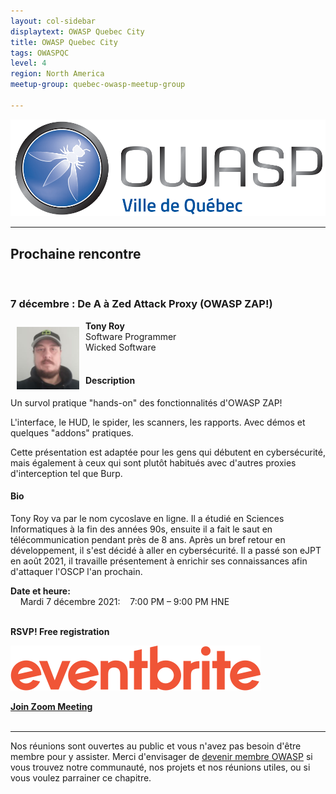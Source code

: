 ```yaml
---
layout: col-sidebar
displaytext: OWASP Quebec City
title: OWASP Quebec City
tags: OWASPQC
level: 4
region: North America
meetup-group: quebec-owasp-meetup-group

---
```


![Quebec City Chapter Logo](assets/images/ville_quebec_981x303.png)

---
## Prochaine rencontre
<br>

### **7 décembre : De A à Zed Attack Proxy (OWASP ZAP!)**

<img align="left" style="padding: 10px;" width="100px" src="./assets/images/200px-TonyRoy.jpg" /> 

**Tony Roy**
<br>Software Programmer
<br>Wicked Software
<br>
<br>

#### Description

Un survol pratique "hands-on" des fonctionnalités d'OWASP ZAP!

L'interface, le HUD, le spider, les scanners, les rapports. Avec démos et quelques "addons" pratiques.

Cette présentation est adaptée pour les gens qui débutent en cybersécurité, mais également à ceux qui sont plutôt habitués avec d'autres proxies d'interception tel que Burp.

#### Bio
Tony Roy va par le nom cycoslave en ligne.
Il a étudié en Sciences Informatiques à la fin des années 90s, ensuite il a fait le saut en télécommunication pendant près de 8 ans. Après un bref retour en développement, il s'est décidé à aller en cybersécurité. Il a passé son eJPT en août 2021, il travaille présentement à enrichir ses connaissances afin d'attaquer l'OSCP l'an prochain.
<br>

**Date et heure:**
<br>
&nbsp;&nbsp;&nbsp;&nbsp;Mardi 7 décembre 2021: &nbsp;&nbsp;&nbsp;7:00 PM – 9:00 PM HNE
<br>
<br>

**RSVP! Free registration**

<a href="https://www.eventbrite.ca/x/billets-owasp-quebec-de-a-a-zed-attack-proxy-owasp-zap-212091179427"><img src="./assets/images/Eventbrite_Logo.svg"></a>
<br>

[**Join Zoom Meeting**](https://us06web.zoom.us/j/85118146222?pwd=MkwwR2xrSUhaY1JtS2ZMdXZOc2xOUT09)
<br>
<br>

---
Nos réunions sont ouvertes au public et vous n'avez pas besoin d'être membre pour y assister. Merci d'envisager de [devenir membre OWASP](https://owasp.org/membership/) si vous trouvez notre communauté, nos projets et nos réunions utiles, ou si vous voulez parrainer ce chapitre.
<br>

<br>
